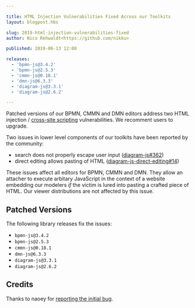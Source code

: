 ```yaml
---

title: HTML Injection Vulnerabilities Fixed Across our Toolkits
layout: blogpost.hbs

slug: 2019-html-injection-vulnerabilities-fixed
author: Nico Rehwaldt<https://github.com/nikku>

published: 2019-06-13 12:00

releases:
  - 'bpmn-js@3.4.2'
  - 'bpmn-js@2.5.3'
  - 'cmmn-js@0.18.1'
  - 'dmn-js@6.3.3'
  - 'diagram-js@3.3.1'
  - 'diagram-js@2.6.2'

---
```


<p class="introduction">
  Patched versions of our BPMN, CMMN and DMN editors address two HTML injection / <a href="https://www.owasp.org/index.php/Cross-site_Scripting_(XSS)">cross-site scripting</a> vulnerabilities. We recomment users to upgrade.
</p>

<!-- continue -->

Two issues in lower level components of our toolkits have been reported by the community:

* search does not properly escape user input ([diagram-js#362](https://github.com/bpmn-io/diagram-js/pull/362))
* direct editing allows pasting of HTML ([diagram-js-direct-editing#14](https://github.com/bpmn-io/diagram-js-direct-editing/pull/14))

These issues affect all editors for BPMN, CMMN and DMN. They allow an attacher to execute arbitary JavaScript in the context of a website embedding our modelers _if_ the victim is lured into pasting a crafted piece of HTML. Our viewer distributions are not affected by this issue.


## Patched Versions

The following library releases fix the issues:

* `bpmn-js@3.4.2`
* `bpmn-js@2.5.3`
* `cmmn-js@0.18.1`
* `dmn-js@6.3.3`
* `diagram-js@3.3.1`
* `diagram-js@2.6.2`

## Credits

Thanks to naoey for [reporting the initial bug](https://github.com/bpmn-io/bpmn-js/issues/1073).